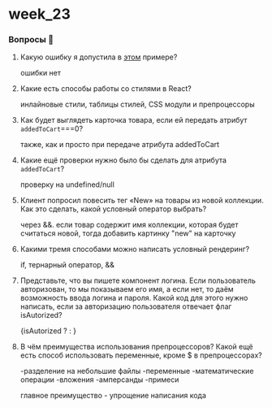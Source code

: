# week_23

### Вопросы 💎

1. Какую ошибку я допустила в [этом](https://www.notion.so/23-CSS-React-d4b0b61bb697459aacb1681ba2764440?pvs=21) примере?  

    ошибки нет

2. Какие есть способы работы со стилями в React?

    инлайновые стили, таблицы стилей, CSS модули и препроцессоры


3. Как будет выглядеть карточка товара, если ей передать атрибут `addedToCart`===0?

    также, как и просто при передаче атрибута addedToCart

4. Какие ещё проверки нужно было бы сделать для атрибута `addedToCart`?

    проверку на undefined/null

5. Клиент попросил повесить тег «New» на товары из новой коллекции. Как это сделать, какой условный оператор выбрать?

    через &&. если товар содержит имя коллекции, которая будет считаться новой, тогда добавить картинку "new" на карточку

6. Какими тремя способами можно написать условный рендеринг? 

    if, тернарный оператор, &&

7. Представьте, что вы пишете компонент логина. Если пользователь авторизован, то мы показываем его имя, а если нет, то даём возможность ввода логина и пароля. Какой код для этого нужно написать, если за авторизацию пользователя отвечает флаг isAutorized?

    {isAutorized
    ? <ShowNameDiv isAutorized={isAutorized} />
    : <SignInForm />
    }

8. В чём преимущества использования препроцессоров? Какой ещё есть способ использовать переменные, кроме $ в препроцессорах?

    -разделение на небольшие файлы
    -переменные
    -математические операции
    -вложения
    -амперсанды
    -примеси

    главное преимущество - упрощение написания кода